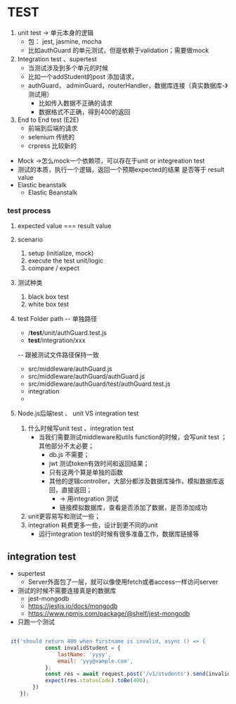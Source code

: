 # TEST
1. unit test -> 单元本身的逻辑
    * 包： jest, jasmine, mocha 
    * 比如authGuard 的单元测试，但是依赖于validation；需要做mock
2. Integration test 、supertest
    * 当测试涉及到多个单元的时候
    * 比如一个addStudent的post 添加请求，
    * authGuard， adminGuard，routerHandler，数据库连接（真实数据库-》测试用）
        - 比如传入数据不正确的请求
        - 数据格式不正确，得到400的返回
3. End to End test (E2E)
    * 前端到后端的请求
    * selenium 传统的
    * crpress  比较新的

* Mock ->怎么mock一个依赖项，可以存在于unit or integreation test 
* 测试的本质，执行一个逻辑，返回一个预期expected的结果 是否等于 result value
* Elastic beanstalk
  * Elastic Beanstalk 

### test process
1. expected value === result value
2. scenario
   1. setup (initialize, mock)
   2. execute the test unit/logic
   3. compare / expect
3. 测试种类
   1. black box test
   2. white box test
4. test Folder path
   -- 单独路径
   * /**test**/unit/authGuard.test.js 
   * **test**/integration/xxx
   
   -- 跟被测试文件路径保持一致
   * src/middleware/authGuard.js
   * src/middleware/authGuard/authGuard.js
   * src/middleware/authGuard/test/authGuard.test.js
   * integration
   * 
5. Node.js后端test 、 unit VS integration test
   1. 什么时候写unit test 、integration test 
      * 当我们需要测试middleware和utils function的时候，会写unit test ； 其他部分不太必要；
        * db.js 不需要；
        * jwt 测试token有效时间和返回结果；
        * 只有这两个算是单独的函数
        * 其他的逻辑controller，大部分都涉及数据库操作，模拟数据库返回，直接返回；
          * -> 用integration 测试
          * 链接模拟数据库，查看是否添加了数据，是否添加成功
   2. unit更容易写和测试一些；
   3. integration 耗费更多一些，设计到更不同的unit 
      * 运行integration test的时候有很多准备工作，数据库链接等

## integration test 
* supertest
  * Server外面包了一层，就可以像使用fetch或者access一样访问server 
* 测试的时候不需要连接真是的数据库
  * jest-mongodb 
  * https://jestjs.io/docs/mongodb
  * https://www.npmjs.com/package/@shelf/jest-mongodb
* 只跑一个测试
```js

 it('should return 400 when firstname is invalid, async () => {
            const invalidStudent = {
                lastName: 'yyyy', 
                email: 'yyy@xample.com',
            };
            const res = await request.post('/v1/students').send(invalidStudent);
            expect(res.statusCode).toBe(400);
        })
    });
```